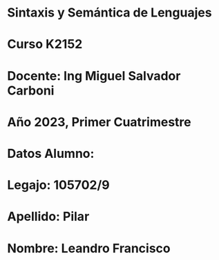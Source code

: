 # Sintaxis y Semántica de Lenguajes
# Curso K2152
# Docente: Ing Miguel Salvador Carboni
# Año 2023, Primer Cuatrimestre

# Datos Alumno:
# Legajo: 105702/9
# Apellido:  Pilar
# Nombre: Leandro Francisco
